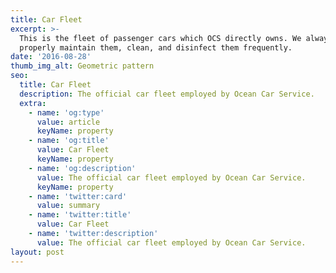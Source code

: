 ```yaml
---
title: Car Fleet
excerpt: >-
  This is the fleet of passenger cars which OCS directly owns. We always
  properly maintain them, clean, and disinfect them frequently.
date: '2016-08-28'
thumb_img_alt: Geometric pattern
seo:
  title: Car Fleet
  description: The official car fleet employed by Ocean Car Service.
  extra:
    - name: 'og:type'
      value: article
      keyName: property
    - name: 'og:title'
      value: Car Fleet
      keyName: property
    - name: 'og:description'
      value: The official car fleet employed by Ocean Car Service.
      keyName: property
    - name: 'twitter:card'
      value: summary
    - name: 'twitter:title'
      value: Car Fleet
    - name: 'twitter:description'
      value: The official car fleet employed by Ocean Car Service.
layout: post
---
```


<div class="Sirv">
<div data-src="https://blazed.sirv.com/RTM/oceancarservice.com/fleet/Car__Silver.jpg"></div>
<div data-src="https://blazed.sirv.com/RTM/oceancarservice.com/fleet/Car__Black.jpg"></div>
</div>
